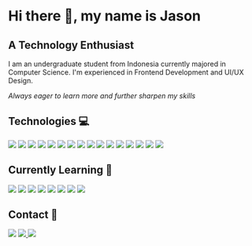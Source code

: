 # Hi there 👋, my name is Jason
## A Technology Enthusiast
I am an undergraduate student from Indonesia currently majored in Computer Science. I'm experienced in Frontend Development and UI/UX Design.

*Always eager to learn more and further sharpen my skills*

## Technologies :computer:
<img src="https://img.shields.io/badge/-HTML5-333333?style=for-the-badge&logo=html5"> <img src="https://img.shields.io/badge/-CSS3-333333?style=for-the-badge&logo=css3"> <img src="https://img.shields.io/badge/-JavaScript-333333?style=for-the-badge&logo=javascript"> <img src="https://img.shields.io/badge/-Sass-333333?style=for-the-badge&logo=sass"> <img src="https://img.shields.io/badge/-Bootstrap-333333?style=for-the-badge&logo=bootstrap"> <img src="https://img.shields.io/badge/-React-333333?style=for-the-badge&logo=react"> <img src="https://img.shields.io/badge/-Git-333333?style=for-the-badge&logo=git"> <img src="https://img.shields.io/badge/-Python-333333?style=for-the-badge&logo=python"> <img src="https://img.shields.io/badge/-C-333333?style=for-the-badge&logo=c"> <img src="https://img.shields.io/badge/-C++-333333?style=for-the-badge&logo=c%2B%2B"> <img src="https://img.shields.io/badge/-Figma-333333?style=for-the-badge&logo=figma"> <img src="https://img.shields.io/badge/-Vue-333333?style=for-the-badge&logo=vuedotjs"> <img src="https://img.shields.io/badge/-Java-333333?style=for-the-badge&logo=java"> <img src="https://img.shields.io/badge/-Material%20UI-333333?style=for-the-badge&logo=mui"> <img src="https://img.shields.io/badge/-Svelte-333333?style=for-the-badge&logo=svelte"> <img src="https://img.shields.io/badge/-Next.js-333333?style=for-the-badge&logo=nextdotjs">

## Currently Learning :blue_book:
<img src="https://img.shields.io/badge/-Node.js-333333?style=for-the-badge&logo=nodedotjs"> <img src="https://img.shields.io/badge/-Go-333333?style=for-the-badge&logo=go"> <img src="https://img.shields.io/badge/-Flask-333333?style=for-the-badge&logo=flask"> <img src="https://img.shields.io/badge/-Django-333333?style=for-the-badge&logo=django"> <img src="https://img.shields.io/badge/-Gatsby-333333?style=for-the-badge&logo=gatsby"> <img src="https://img.shields.io/badge/-Express.js-333333?style=for-the-badge&logo=express"> <img src="https://img.shields.io/badge/-Redux-333333?style=for-the-badge&logo=redux"> <img src="https://img.shields.io/badge/-Flutter-333333?style=for-the-badge&logo=flutter"> 


## Contact :iphone:
<a href="mailto: jk.jasonkanggara@gmail.com"> <img src="https://img.shields.io/badge/jk.jasonkanggara@gmail.com-D14836?style=flat-square&logo=gmail&logoColor=white"></a>
<a href="https://www.linkedin.com/in/jason-kanggara-423b011a9/"> <img src="https://img.shields.io/badge/Jason_Kanggara-0077B5?style=flat-square&logo=linkedin&logoColor=white"> </a>
<a href="https://github.com/jasonk19"> <img src="https://img.shields.io/badge/jasonk19-100000?style=flat-square&logo=github&logoColor=white"> </a>

